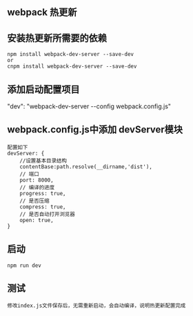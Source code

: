 ## webpack 热更新

## 安装热更新所需要的依赖
    npm install webpack-dev-server --save-dev
    or
    cnpm install webpack-dev-server --save-dev

## 添加启动配置项目
   "dev": "webpack-dev-server --config webpack.config.js"

## webpack.config.js中添加 devServer模块
    配置如下
    devServer: {
        //设置基本目录结构
        contentBase:path.resolve(__dirname,'dist'),
        // 端口
        port: 8000,
        // 编译的进度
        progress: true,
        // 是否压缩
        compress: true,
        // 是否自动打开浏览器
        open: true,
    }

## 启动
    npm run dev

## 测试
    修改index.js文件保存后，无需重新启动，会自动编译，说明热更新配置完成